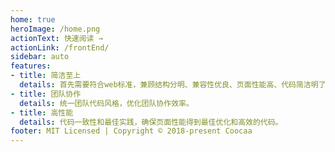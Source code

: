 ```yaml
---
home: true
heroImage: /home.png
actionText: 快速阅读 →
actionLink: /frontEnd/
sidebar: auto
features:
- title: 简洁至上
  details: 首先需要符合web标准，兼顾结构分明、兼容性优良、页面性能高、代码简洁明了等要求。
- title: 团队协作
  details: 统一团队代码风格，优化团队协作效率。
- title: 高性能
  details: 代码一致性和最佳实践，确保页面性能得到最佳优化和高效的代码。
footer: MIT Licensed | Copyright © 2018-present Coocaa
---
```

